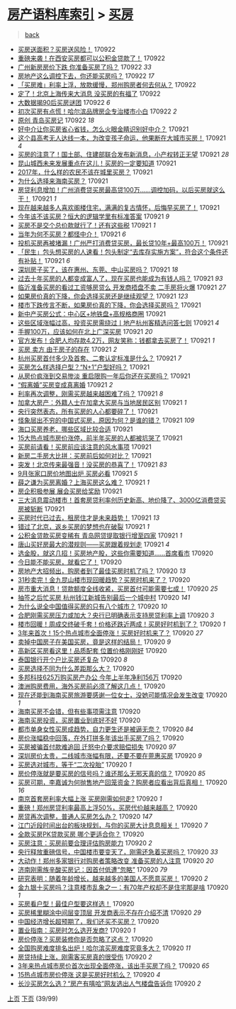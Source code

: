 [房产语料库索引](../../README.md)  > [买房](买房.md)
====
> [back](../README.md)

- [买房送面积？买房送风险！](http://jkwz.applinzi.com/ittc/7016069765330895889.html#%E4%B9%B0%E6%88%BF%E9%80%81%E9%9D%A2%E7%A7%AF%EF%BC%9F%E4%B9%B0%E6%88%BF%E9%80%81%E9%A3%8E%E9%99%A9%EF%BC%81) 170922  
- [重磅来袭！在西安买房都可以公积金贷款了！](http://jkwz.applinzi.com/ittc/7016066857281520657.html#%E9%87%8D%E7%A3%85%E6%9D%A5%E8%A2%AD%EF%BC%81%E5%9C%A8%E8%A5%BF%E5%AE%89%E4%B9%B0%E6%88%BF%E9%83%BD%E5%8F%AF%E4%BB%A5%E5%85%AC%E7%A7%AF%E9%87%91%E8%B4%B7%E6%AC%BE%E4%BA%86%EF%BC%81) 170922  
- [广州新房房价下跌 你准备买房了吗？](http://jkwz.applinzi.com/ittc/7016066428229387280.html#%E5%B9%BF%E5%B7%9E%E6%96%B0%E6%88%BF%E6%88%BF%E4%BB%B7%E4%B8%8B%E8%B7%8C+%E4%BD%A0%E5%87%86%E5%A4%87%E4%B9%B0%E6%88%BF%E4%BA%86%E5%90%97%EF%BC%9F) 170922 *33* 
- [房地产这么调控下去，你还能买房吗？](http://jkwz.applinzi.com/ittc/7016061223005848593.html#%E6%88%BF%E5%9C%B0%E4%BA%A7%E8%BF%99%E4%B9%88%E8%B0%83%E6%8E%A7%E4%B8%8B%E5%8E%BB%EF%BC%8C%E4%BD%A0%E8%BF%98%E8%83%BD%E4%B9%B0%E6%88%BF%E5%90%97%EF%BC%9F) 170922 *17* 
- [「买房难」利率上浮，放款缓慢，郑州购房者何去何从？](http://jkwz.applinzi.com/ittc/7016054019825599505.html#%E3%80%8C%E4%B9%B0%E6%88%BF%E9%9A%BE%E3%80%8D%E5%88%A9%E7%8E%87%E4%B8%8A%E6%B5%AE%EF%BC%8C%E6%94%BE%E6%AC%BE%E7%BC%93%E6%85%A2%EF%BC%8C%E9%83%91%E5%B7%9E%E8%B4%AD%E6%88%BF%E8%80%85%E4%BD%95%E5%8E%BB%E4%BD%95%E4%BB%8E%EF%BC%9F) 170922  
- [定了！北京上海传来大消息 没买房的有福了](http://jkwz.applinzi.com/ittc/7016047589450056721.html#%E5%AE%9A%E4%BA%86%EF%BC%81%E5%8C%97%E4%BA%AC%E4%B8%8A%E6%B5%B7%E4%BC%A0%E6%9D%A5%E5%A4%A7%E6%B6%88%E6%81%AF+%E6%B2%A1%E4%B9%B0%E6%88%BF%E7%9A%84%E6%9C%89%E7%A6%8F%E4%BA%86) 170922  
- [大数据揭90后买房谜团](http://jkwz.applinzi.com/ittc/7015710815876039696.html#%E5%A4%A7%E6%95%B0%E6%8D%AE%E6%8F%AD90%E5%90%8E%E4%B9%B0%E6%88%BF%E8%B0%9C%E5%9B%A2) 170922 *6* 
- [初次买房有点慌！哈尔滨品牌房企专治楼市小白](http://jkwz.applinzi.com/ittc/7016036827616773137.html#%E5%88%9D%E6%AC%A1%E4%B9%B0%E6%88%BF%E6%9C%89%E7%82%B9%E6%85%8C%EF%BC%81%E5%93%88%E5%B0%94%E6%BB%A8%E5%93%81%E7%89%8C%E6%88%BF%E4%BC%81%E4%B8%93%E6%B2%BB%E6%A5%BC%E5%B8%82%E5%B0%8F%E7%99%BD) 170922 *2* 
- [原创 青岛买房记](http://jkwz.applinzi.com/ittc/7015914824175977488.html#%E5%8E%9F%E5%88%9B+%E9%9D%92%E5%B2%9B%E4%B9%B0%E6%88%BF%E8%AE%B0) 170922 *18* 
- [好中介让你买房省心省钱，怎么火眼金睛识别好中介？](http://jkwz.applinzi.com/ittc/7015547498951869457.html#%E5%A5%BD%E4%B8%AD%E4%BB%8B%E8%AE%A9%E4%BD%A0%E4%B9%B0%E6%88%BF%E7%9C%81%E5%BF%83%E7%9C%81%E9%92%B1%EF%BC%8C%E6%80%8E%E4%B9%88%E7%81%AB%E7%9C%BC%E9%87%91%E7%9D%9B%E8%AF%86%E5%88%AB%E5%A5%BD%E4%B8%AD%E4%BB%8B%EF%BC%9F) 170921  
- [这个县高考无人达线一本，为改变孩子命运，他果断在大城市买房！](http://jkwz.applinzi.com/ittc/7015880088573445137.html#%E8%BF%99%E4%B8%AA%E5%8E%BF%E9%AB%98%E8%80%83%E6%97%A0%E4%BA%BA%E8%BE%BE%E7%BA%BF%E4%B8%80%E6%9C%AC%EF%BC%8C%E4%B8%BA%E6%94%B9%E5%8F%98%E5%AD%A9%E5%AD%90%E5%91%BD%E8%BF%90%EF%BC%8C%E4%BB%96%E6%9E%9C%E6%96%AD%E5%9C%A8%E5%A4%A7%E5%9F%8E%E5%B8%82%E4%B9%B0%E6%88%BF%EF%BC%81) 170921 *4* 
- [买房的注意了！国土部、住建部联合发布新消息，小产权转正无望](http://jkwz.applinzi.com/ittc/7015884401588847632.html#%E4%B9%B0%E6%88%BF%E7%9A%84%E6%B3%A8%E6%84%8F%E4%BA%86%EF%BC%81%E5%9B%BD%E5%9C%9F%E9%83%A8%E3%80%81%E4%BD%8F%E5%BB%BA%E9%83%A8%E8%81%94%E5%90%88%E5%8F%91%E5%B8%83%E6%96%B0%E6%B6%88%E6%81%AF%EF%BC%8C%E5%B0%8F%E4%BA%A7%E6%9D%83%E8%BD%AC%E6%AD%A3%E6%97%A0%E6%9C%9B) 170921 *28* 
- [昆山城西未来发展重点在这儿！买房的一定要知道](http://jkwz.applinzi.com/ittc/7015881641640330257.html#%E6%98%86%E5%B1%B1%E5%9F%8E%E8%A5%BF%E6%9C%AA%E6%9D%A5%E5%8F%91%E5%B1%95%E9%87%8D%E7%82%B9%E5%9C%A8%E8%BF%99%E5%84%BF%EF%BC%81%E4%B9%B0%E6%88%BF%E7%9A%84%E4%B8%80%E5%AE%9A%E8%A6%81%E7%9F%A5%E9%81%93) 170921  
- [2017年，什么样的农民不该在城里买房？](http://jkwz.applinzi.com/ittc/7015881348571726865.html#2017%E5%B9%B4%EF%BC%8C%E4%BB%80%E4%B9%88%E6%A0%B7%E7%9A%84%E5%86%9C%E6%B0%91%E4%B8%8D%E8%AF%A5%E5%9C%A8%E5%9F%8E%E9%87%8C%E4%B9%B0%E6%88%BF%EF%BC%9F) 170921  
- [为什么选择来海南买房？](http://jkwz.applinzi.com/ittc/7015868048798647312.html#%E4%B8%BA%E4%BB%80%E4%B9%88%E9%80%89%E6%8B%A9%E6%9D%A5%E6%B5%B7%E5%8D%97%E4%B9%B0%E6%88%BF%EF%BC%9F) 170921  
- [房贷利息增加！广州消费贷买房最高贷100万……调控加码，以后买房就这么干！](http://jkwz.applinzi.com/ittc/7015844863445304337.html#%E6%88%BF%E8%B4%B7%E5%88%A9%E6%81%AF%E5%A2%9E%E5%8A%A0%EF%BC%81%E5%B9%BF%E5%B7%9E%E6%B6%88%E8%B4%B9%E8%B4%B7%E4%B9%B0%E6%88%BF%E6%9C%80%E9%AB%98%E8%B4%B7100%E4%B8%87%E2%80%A6%E2%80%A6%E8%B0%83%E6%8E%A7%E5%8A%A0%E7%A0%81%EF%BC%8C%E4%BB%A5%E5%90%8E%E4%B9%B0%E6%88%BF%E5%B0%B1%E8%BF%99%E4%B9%88%E5%B9%B2%EF%BC%81) 170921 *1* 
- [现在越来越多人喜欢阁楼住宅，满满的复古情怀，后悔早买房了！](http://jkwz.applinzi.com/ittc/7015817372106228753.html#%E7%8E%B0%E5%9C%A8%E8%B6%8A%E6%9D%A5%E8%B6%8A%E5%A4%9A%E4%BA%BA%E5%96%9C%E6%AC%A2%E9%98%81%E6%A5%BC%E4%BD%8F%E5%AE%85%EF%BC%8C%E6%BB%A1%E6%BB%A1%E7%9A%84%E5%A4%8D%E5%8F%A4%E6%83%85%E6%80%80%EF%BC%8C%E5%90%8E%E6%82%94%E6%97%A9%E4%B9%B0%E6%88%BF%E4%BA%86%EF%BC%81) 170921  
- [今年该不该买房？恒大的逻辑学里有标准答案](http://jkwz.applinzi.com/ittc/7015828051500467216.html#%E4%BB%8A%E5%B9%B4%E8%AF%A5%E4%B8%8D%E8%AF%A5%E4%B9%B0%E6%88%BF%EF%BC%9F%E6%81%92%E5%A4%A7%E7%9A%84%E9%80%BB%E8%BE%91%E5%AD%A6%E9%87%8C%E6%9C%89%E6%A0%87%E5%87%86%E7%AD%94%E6%A1%88) 170921 *9* 
- [买房不是交个总价款就行了！还有这些税](http://jkwz.applinzi.com/ittc/7015826001391780881.html#%E4%B9%B0%E6%88%BF%E4%B8%8D%E6%98%AF%E4%BA%A4%E4%B8%AA%E6%80%BB%E4%BB%B7%E6%AC%BE%E5%B0%B1%E8%A1%8C%E4%BA%86%EF%BC%81%E8%BF%98%E6%9C%89%E8%BF%99%E4%BA%9B%E7%A8%8E) 170921 *1* 
- [当年为何不买房？都怪中介！](http://jkwz.applinzi.com/ittc/7015823478543090705.html#%E5%BD%93%E5%B9%B4%E4%B8%BA%E4%BD%95%E4%B8%8D%E4%B9%B0%E6%88%BF%EF%BC%9F%E9%83%BD%E6%80%AA%E4%B8%AD%E4%BB%8B%EF%BC%81) 170921 *6* 
- [投机买房再被堵漏！广州严打消费贷买房，最长贷10年+最高100万！](http://jkwz.applinzi.com/ittc/7015820961537066001.html#%E6%8A%95%E6%9C%BA%E4%B9%B0%E6%88%BF%E5%86%8D%E8%A2%AB%E5%A0%B5%E6%BC%8F%EF%BC%81%E5%B9%BF%E5%B7%9E%E4%B8%A5%E6%89%93%E6%B6%88%E8%B4%B9%E8%B4%B7%E4%B9%B0%E6%88%BF%EF%BC%8C%E6%9C%80%E9%95%BF%E8%B4%B710%E5%B9%B4%2B%E6%9C%80%E9%AB%98100%E4%B8%87%EF%BC%81) 170921  
- [「民生」包头想买房的人速看！包头制定“去库存实施方案”，符合这个条件还有补贴！](http://jkwz.applinzi.com/ittc/7015815922412160016.html#%E3%80%8C%E6%B0%91%E7%94%9F%E3%80%8D%E5%8C%85%E5%A4%B4%E6%83%B3%E4%B9%B0%E6%88%BF%E7%9A%84%E4%BA%BA%E9%80%9F%E7%9C%8B%EF%BC%81%E5%8C%85%E5%A4%B4%E5%88%B6%E5%AE%9A%E2%80%9C%E5%8E%BB%E5%BA%93%E5%AD%98%E5%AE%9E%E6%96%BD%E6%96%B9%E6%A1%88%E2%80%9D%EF%BC%8C%E7%AC%A6%E5%90%88%E8%BF%99%E4%B8%AA%E6%9D%A1%E4%BB%B6%E8%BF%98%E6%9C%89%E8%A1%A5%E8%B4%B4%EF%BC%81) 170921 *6* 
- [深圳房子买了，该在惠州、东莞、中山买房吗？](http://jkwz.applinzi.com/ittc/7015814341608342544.html#%E6%B7%B1%E5%9C%B3%E6%88%BF%E5%AD%90%E4%B9%B0%E4%BA%86%EF%BC%8C%E8%AF%A5%E5%9C%A8%E6%83%A0%E5%B7%9E%E3%80%81%E4%B8%9C%E8%8E%9E%E3%80%81%E4%B8%AD%E5%B1%B1%E4%B9%B0%E6%88%BF%E5%90%97%EF%BC%9F) 170921 *18* 
- [过去十年买房的人都变成富人了，现在买房也能成为有钱人吗？](http://jkwz.applinzi.com/ittc/7015806622700667920.html#%E8%BF%87%E5%8E%BB%E5%8D%81%E5%B9%B4%E4%B9%B0%E6%88%BF%E7%9A%84%E4%BA%BA%E9%83%BD%E5%8F%98%E6%88%90%E5%AF%8C%E4%BA%BA%E4%BA%86%EF%BC%8C%E7%8E%B0%E5%9C%A8%E4%B9%B0%E6%88%BF%E4%B9%9F%E8%83%BD%E6%88%90%E4%B8%BA%E6%9C%89%E9%92%B1%E4%BA%BA%E5%90%97%EF%BC%9F) 170921 *93* 
- [临沂准备买房的看过工资够房贷么 开发商捂盘不卖 二手房将火爆](http://jkwz.applinzi.com/ittc/7015802893486261264.html#%E4%B8%B4%E6%B2%82%E5%87%86%E5%A4%87%E4%B9%B0%E6%88%BF%E7%9A%84%E7%9C%8B%E8%BF%87%E5%B7%A5%E8%B5%84%E5%A4%9F%E6%88%BF%E8%B4%B7%E4%B9%88+%E5%BC%80%E5%8F%91%E5%95%86%E6%8D%82%E7%9B%98%E4%B8%8D%E5%8D%96+%E4%BA%8C%E6%89%8B%E6%88%BF%E5%B0%86%E7%81%AB%E7%88%86) 170921 *27* 
- [如果房价真的下降，你会选择买房还是继续观望？](http://jkwz.applinzi.com/ittc/7015797663986091024.html#%E5%A6%82%E6%9E%9C%E6%88%BF%E4%BB%B7%E7%9C%9F%E7%9A%84%E4%B8%8B%E9%99%8D%EF%BC%8C%E4%BD%A0%E4%BC%9A%E9%80%89%E6%8B%A9%E4%B9%B0%E6%88%BF%E8%BF%98%E6%98%AF%E7%BB%A7%E7%BB%AD%E8%A7%82%E6%9C%9B%EF%BC%9F) 170921 *123* 
- [楼市下跌传言不断，如果房价真的下降，你会选择买房吗？](http://jkwz.applinzi.com/ittc/7015797663700878353.html#%E6%A5%BC%E5%B8%82%E4%B8%8B%E8%B7%8C%E4%BC%A0%E8%A8%80%E4%B8%8D%E6%96%AD%EF%BC%8C%E5%A6%82%E6%9E%9C%E6%88%BF%E4%BB%B7%E7%9C%9F%E7%9A%84%E4%B8%8B%E9%99%8D%EF%BC%8C%E4%BD%A0%E4%BC%9A%E9%80%89%E6%8B%A9%E4%B9%B0%E6%88%BF%E5%90%97%EF%BC%9F) 170921  
- [新中产买房公式：中心区+地铁盘+高规格商圈](http://jkwz.applinzi.com/ittc/7015794133145486352.html#%E6%96%B0%E4%B8%AD%E4%BA%A7%E4%B9%B0%E6%88%BF%E5%85%AC%E5%BC%8F%EF%BC%9A%E4%B8%AD%E5%BF%83%E5%8C%BA%2B%E5%9C%B0%E9%93%81%E7%9B%98%2B%E9%AB%98%E8%A7%84%E6%A0%BC%E5%95%86%E5%9C%88) 170921  
- [这些区域涨幅过高，投资买房需绕过丨地产杭州客精选问答七则](http://jkwz.applinzi.com/ittc/7015792322833548305.html#%E8%BF%99%E4%BA%9B%E5%8C%BA%E5%9F%9F%E6%B6%A8%E5%B9%85%E8%BF%87%E9%AB%98%EF%BC%8C%E6%8A%95%E8%B5%84%E4%B9%B0%E6%88%BF%E9%9C%80%E7%BB%95%E8%BF%87%E4%B8%A8%E5%9C%B0%E4%BA%A7%E6%9D%AD%E5%B7%9E%E5%AE%A2%E7%B2%BE%E9%80%89%E9%97%AE%E7%AD%94%E4%B8%83%E5%88%99) 170921 *4* 
- [手握100万，应该如何在北上广深买房](http://jkwz.applinzi.com/ittc/7015787764291994641.html#%E6%89%8B%E6%8F%A1100%E4%B8%87%EF%BC%8C%E5%BA%94%E8%AF%A5%E5%A6%82%E4%BD%95%E5%9C%A8%E5%8C%97%E4%B8%8A%E5%B9%BF%E6%B7%B1%E4%B9%B0%E6%88%BF) 170921 *20* 
- [官方发布！合肥人均存款4.2万，网友笑称：钱都拿去买房了！](http://jkwz.applinzi.com/ittc/7015778347802690576.html#%E5%AE%98%E6%96%B9%E5%8F%91%E5%B8%83%EF%BC%81%E5%90%88%E8%82%A5%E4%BA%BA%E5%9D%87%E5%AD%98%E6%AC%BE4.2%E4%B8%87%EF%BC%8C%E7%BD%91%E5%8F%8B%E7%AC%91%E7%A7%B0%EF%BC%9A%E9%92%B1%E9%83%BD%E6%8B%BF%E5%8E%BB%E4%B9%B0%E6%88%BF%E4%BA%86%EF%BC%81) 170921 *1* 
- [买房 卖方 由于房子的存在](http://jkwz.applinzi.com/ittc/7015764880613966864.html#%E4%B9%B0%E6%88%BF+%E5%8D%96%E6%96%B9+%E7%94%B1%E4%BA%8E%E6%88%BF%E5%AD%90%E7%9A%84%E5%AD%98%E5%9C%A8) 170921 *2* 
- [杭州买房首付多少及首套、二套认定标准是什么？](http://jkwz.applinzi.com/ittc/7015759191942382609.html#%E6%9D%AD%E5%B7%9E%E4%B9%B0%E6%88%BF%E9%A6%96%E4%BB%98%E5%A4%9A%E5%B0%91%E5%8F%8A%E9%A6%96%E5%A5%97%E3%80%81%E4%BA%8C%E5%A5%97%E8%AE%A4%E5%AE%9A%E6%A0%87%E5%87%86%E6%98%AF%E4%BB%80%E4%B9%88%EF%BC%9F) 170921 *7* 
- [买房怎么样选择户型？“N+1”户型好吗？](http://jkwz.applinzi.com/ittc/7015726333794190353.html#%E4%B9%B0%E6%88%BF%E6%80%8E%E4%B9%88%E6%A0%B7%E9%80%89%E6%8B%A9%E6%88%B7%E5%9E%8B%EF%BC%9F%E2%80%9CN%2B1%E2%80%9D%E6%88%B7%E5%9E%8B%E5%A5%BD%E5%90%97%EF%BC%9F) 170921  
- [从房价疯涨到交易惨淡 重启限购一年后你还在买房吗？](http://jkwz.applinzi.com/ittc/7015725855115052049.html#%E4%BB%8E%E6%88%BF%E4%BB%B7%E7%96%AF%E6%B6%A8%E5%88%B0%E4%BA%A4%E6%98%93%E6%83%A8%E6%B7%A1+%E9%87%8D%E5%90%AF%E9%99%90%E8%B4%AD%E4%B8%80%E5%B9%B4%E5%90%8E%E4%BD%A0%E8%BF%98%E5%9C%A8%E4%B9%B0%E6%88%BF%E5%90%97%EF%BC%9F) 170921  
- [“假离婚”买房变成真离婚](http://jkwz.applinzi.com/ittc/7015722541359039504.html#%E2%80%9C%E5%81%87%E7%A6%BB%E5%A9%9A%E2%80%9D%E4%B9%B0%E6%88%BF%E5%8F%98%E6%88%90%E7%9C%9F%E7%A6%BB%E5%A9%9A) 170921 *2* 
- [利率再次调整，刚需买房越来越困难了吗？](http://jkwz.applinzi.com/ittc/7015721095200769041.html#%E5%88%A9%E7%8E%87%E5%86%8D%E6%AC%A1%E8%B0%83%E6%95%B4%EF%BC%8C%E5%88%9A%E9%9C%80%E4%B9%B0%E6%88%BF%E8%B6%8A%E6%9D%A5%E8%B6%8A%E5%9B%B0%E9%9A%BE%E4%BA%86%E5%90%97%EF%BC%9F) 170921 *8* 
- [加拿大房产：外籍人士在加拿大买房与当地居民区别](http://jkwz.applinzi.com/ittc/7015717159882458128.html#%E5%8A%A0%E6%8B%BF%E5%A4%A7%E6%88%BF%E4%BA%A7%EF%BC%9A%E5%A4%96%E7%B1%8D%E4%BA%BA%E5%A3%AB%E5%9C%A8%E5%8A%A0%E6%8B%BF%E5%A4%A7%E4%B9%B0%E6%88%BF%E4%B8%8E%E5%BD%93%E5%9C%B0%E5%B1%85%E6%B0%91%E5%8C%BA%E5%88%AB) 170921 *1* 
- [央行突然表态，所有买房的人心都要碎了！](http://jkwz.applinzi.com/ittc/7015712294867305488.html#%E5%A4%AE%E8%A1%8C%E7%AA%81%E7%84%B6%E8%A1%A8%E6%80%81%EF%BC%8C%E6%89%80%E6%9C%89%E4%B9%B0%E6%88%BF%E7%9A%84%E4%BA%BA%E5%BF%83%E9%83%BD%E8%A6%81%E7%A2%8E%E4%BA%86%EF%BC%81) 170921  
- [怪象层出不穷的中国式买房，原因为何？是谁的错？](http://jkwz.applinzi.com/ittc/7015709172275086353.html#%E6%80%AA%E8%B1%A1%E5%B1%82%E5%87%BA%E4%B8%8D%E7%A9%B7%E7%9A%84%E4%B8%AD%E5%9B%BD%E5%BC%8F%E4%B9%B0%E6%88%BF%EF%BC%8C%E5%8E%9F%E5%9B%A0%E4%B8%BA%E4%BD%95%EF%BC%9F%E6%98%AF%E8%B0%81%E7%9A%84%E9%94%99%EF%BC%9F) 170921 *109* 
- [海口买房养老，哪些区域比较合适](http://jkwz.applinzi.com/ittc/7015709011255755792.html#%E6%B5%B7%E5%8F%A3%E4%B9%B0%E6%88%BF%E5%85%BB%E8%80%81%EF%BC%8C%E5%93%AA%E4%BA%9B%E5%8C%BA%E5%9F%9F%E6%AF%94%E8%BE%83%E5%90%88%E9%80%82) 170921  
- [15大热点城市房价涨停，前半年买房的人都被坑哭了](http://jkwz.applinzi.com/ittc/7015706893442614289.html#15%E5%A4%A7%E7%83%AD%E7%82%B9%E5%9F%8E%E5%B8%82%E6%88%BF%E4%BB%B7%E6%B6%A8%E5%81%9C%EF%BC%8C%E5%89%8D%E5%8D%8A%E5%B9%B4%E4%B9%B0%E6%88%BF%E7%9A%84%E4%BA%BA%E9%83%BD%E8%A2%AB%E5%9D%91%E5%93%AD%E4%BA%86) 170921  
- [买房前请看！买房前应该注意的风水事项](http://jkwz.applinzi.com/ittc/7015696493741343761.html#%E4%B9%B0%E6%88%BF%E5%89%8D%E8%AF%B7%E7%9C%8B%EF%BC%81%E4%B9%B0%E6%88%BF%E5%89%8D%E5%BA%94%E8%AF%A5%E6%B3%A8%E6%84%8F%E7%9A%84%E9%A3%8E%E6%B0%B4%E4%BA%8B%E9%A1%B9) 170921  
- [新房二手房大比拼：买房前后如何对比？](http://jkwz.applinzi.com/ittc/7015695078750946320.html#%E6%96%B0%E6%88%BF%E4%BA%8C%E6%89%8B%E6%88%BF%E5%A4%A7%E6%AF%94%E6%8B%BC%EF%BC%9A%E4%B9%B0%E6%88%BF%E5%89%8D%E5%90%8E%E5%A6%82%E4%BD%95%E5%AF%B9%E6%AF%94%EF%BC%9F) 170921  
- [突发！北京传来最强音！没买房的恭喜了！](http://jkwz.applinzi.com/ittc/7015690478090191889.html#%E7%AA%81%E5%8F%91%EF%BC%81%E5%8C%97%E4%BA%AC%E4%BC%A0%E6%9D%A5%E6%9C%80%E5%BC%BA%E9%9F%B3%EF%BC%81%E6%B2%A1%E4%B9%B0%E6%88%BF%E7%9A%84%E6%81%AD%E5%96%9C%E4%BA%86%EF%BC%81) 170921 *83* 
- [9月张家口房价地图出炉 买房必看](http://jkwz.applinzi.com/ittc/7015690304995460112.html#9%E6%9C%88%E5%BC%A0%E5%AE%B6%E5%8F%A3%E6%88%BF%E4%BB%B7%E5%9C%B0%E5%9B%BE%E5%87%BA%E7%82%89+%E4%B9%B0%E6%88%BF%E5%BF%85%E7%9C%8B) 170921 *5* 
- [薛之谦为买房离婚？上海买房这么难？](http://jkwz.applinzi.com/ittc/7015688351695520785.html#%E8%96%9B%E4%B9%8B%E8%B0%A6%E4%B8%BA%E4%B9%B0%E6%88%BF%E7%A6%BB%E5%A9%9A%EF%BC%9F%E4%B8%8A%E6%B5%B7%E4%B9%B0%E6%88%BF%E8%BF%99%E4%B9%88%E9%9A%BE%EF%BC%9F) 170921 *1* 
- [房企积极参展 展会买房给奖励](http://jkwz.applinzi.com/ittc/7015684032296387600.html#%E6%88%BF%E4%BC%81%E7%A7%AF%E6%9E%81%E5%8F%82%E5%B1%95+%E5%B1%95%E4%BC%9A%E4%B9%B0%E6%88%BF%E7%BB%99%E5%A5%96%E5%8A%B1) 170921  
- [三大消息震动楼市！首套房贷利率创历史新高、地价降了、3000亿消费贷买房被斩断](http://jkwz.applinzi.com/ittc/7015676422302204945.html#%E4%B8%89%E5%A4%A7%E6%B6%88%E6%81%AF%E9%9C%87%E5%8A%A8%E6%A5%BC%E5%B8%82%EF%BC%81%E9%A6%96%E5%A5%97%E6%88%BF%E8%B4%B7%E5%88%A9%E7%8E%87%E5%88%9B%E5%8E%86%E5%8F%B2%E6%96%B0%E9%AB%98%E3%80%81%E5%9C%B0%E4%BB%B7%E9%99%8D%E4%BA%86%E3%80%813000%E4%BA%BF%E6%B6%88%E8%B4%B9%E8%B4%B7%E4%B9%B0%E6%88%BF%E8%A2%AB%E6%96%A9%E6%96%AD) 170921  
- [买房时代已过去，租房住才是未来趋势！](http://jkwz.applinzi.com/ittc/7015676184673911824.html#%E4%B9%B0%E6%88%BF%E6%97%B6%E4%BB%A3%E5%B7%B2%E8%BF%87%E5%8E%BB%EF%BC%8C%E7%A7%9F%E6%88%BF%E4%BD%8F%E6%89%8D%E6%98%AF%E6%9C%AA%E6%9D%A5%E8%B6%8B%E5%8A%BF%EF%BC%81) 170921 *13* 
- [错过了北京，返乡买房的梦想也在破裂](http://jkwz.applinzi.com/ittc/7015555764780008465.html#%E9%94%99%E8%BF%87%E4%BA%86%E5%8C%97%E4%BA%AC%EF%BC%8C%E8%BF%94%E4%B9%A1%E4%B9%B0%E6%88%BF%E7%9A%84%E6%A2%A6%E6%83%B3%E4%B9%9F%E5%9C%A8%E7%A0%B4%E8%A3%82) 170921 *1* 
- [公积金贷款买房变稀有 青岛网贷提取银行增至四家](http://jkwz.applinzi.com/ittc/7015542790375867409.html#%E5%85%AC%E7%A7%AF%E9%87%91%E8%B4%B7%E6%AC%BE%E4%B9%B0%E6%88%BF%E5%8F%98%E7%A8%80%E6%9C%89+%E9%9D%92%E5%B2%9B%E7%BD%91%E8%B4%B7%E6%8F%90%E5%8F%96%E9%93%B6%E8%A1%8C%E5%A2%9E%E8%87%B3%E5%9B%9B%E5%AE%B6) 170921 *1* 
- [唐山买好房最大的潜规则——买房跟着规划走](http://jkwz.applinzi.com/ittc/7015542791176979472.html#%E5%94%90%E5%B1%B1%E4%B9%B0%E5%A5%BD%E6%88%BF%E6%9C%80%E5%A4%A7%E7%9A%84%E6%BD%9C%E8%A7%84%E5%88%99%E2%80%94%E2%80%94%E4%B9%B0%E6%88%BF%E8%B7%9F%E7%9D%80%E8%A7%84%E5%88%92%E8%B5%B0) 170921 *4* 
- [选金股，就这几招！买房地产股，这些你需要知道……首席看市](http://jkwz.applinzi.com/ittc/7015522443282875408.html#%E9%80%89%E9%87%91%E8%82%A1%EF%BC%8C%E5%B0%B1%E8%BF%99%E5%87%A0%E6%8B%9B%EF%BC%81%E4%B9%B0%E6%88%BF%E5%9C%B0%E4%BA%A7%E8%82%A1%EF%BC%8C%E8%BF%99%E4%BA%9B%E4%BD%A0%E9%9C%80%E8%A6%81%E7%9F%A5%E9%81%93%E2%80%A6%E2%80%A6%E9%A6%96%E5%B8%AD%E7%9C%8B%E5%B8%82) 170920  
- [今日能不能买房，就看它了！](http://jkwz.applinzi.com/ittc/7015497784004969489.html#%E4%BB%8A%E6%97%A5%E8%83%BD%E4%B8%8D%E8%83%BD%E4%B9%B0%E6%88%BF%EF%BC%8C%E5%B0%B1%E7%9C%8B%E5%AE%83%E4%BA%86%EF%BC%81) 170920  
- [房地产大招频出，购房者到了最佳买房时机了吗？](http://jkwz.applinzi.com/ittc/7015497034692559888.html#%E6%88%BF%E5%9C%B0%E4%BA%A7%E5%A4%A7%E6%8B%9B%E9%A2%91%E5%87%BA%EF%BC%8C%E8%B4%AD%E6%88%BF%E8%80%85%E5%88%B0%E4%BA%86%E6%9C%80%E4%BD%B3%E4%B9%B0%E6%88%BF%E6%97%B6%E6%9C%BA%E4%BA%86%E5%90%97%EF%BC%9F) 170920 *13* 
- [31秒卖完！金九昆山楼市现回暖趋势？买房时机来了？](http://jkwz.applinzi.com/ittc/7015487469208994833.html#31%E7%A7%92%E5%8D%96%E5%AE%8C%EF%BC%81%E9%87%91%E4%B9%9D%E6%98%86%E5%B1%B1%E6%A5%BC%E5%B8%82%E7%8E%B0%E5%9B%9E%E6%9A%96%E8%B6%8B%E5%8A%BF%EF%BC%9F%E4%B9%B0%E6%88%BF%E6%97%B6%E6%9C%BA%E6%9D%A5%E4%BA%86%EF%BC%9F) 170920  
- [房市重大消息！贷款额度全线收紧，买房首付可能需要七成！](http://jkwz.applinzi.com/ittc/7015467149785826321.html#%E6%88%BF%E5%B8%82%E9%87%8D%E5%A4%A7%E6%B6%88%E6%81%AF%EF%BC%81%E8%B4%B7%E6%AC%BE%E9%A2%9D%E5%BA%A6%E5%85%A8%E7%BA%BF%E6%94%B6%E7%B4%A7%EF%BC%8C%E4%B9%B0%E6%88%BF%E9%A6%96%E4%BB%98%E5%8F%AF%E8%83%BD%E9%9C%80%E8%A6%81%E4%B8%83%E6%88%90%EF%BC%81) 170920 *25* 
- [抽签之后忙买房 杭州钱江新城告别最后一个城中村](http://jkwz.applinzi.com/ittc/7015458924327863313.html#%E6%8A%BD%E7%AD%BE%E4%B9%8B%E5%90%8E%E5%BF%99%E4%B9%B0%E6%88%BF+%E6%9D%AD%E5%B7%9E%E9%92%B1%E6%B1%9F%E6%96%B0%E5%9F%8E%E5%91%8A%E5%88%AB%E6%9C%80%E5%90%8E%E4%B8%80%E4%B8%AA%E5%9F%8E%E4%B8%AD%E6%9D%91) 170920 *141* 
- [为什么说全中国值得买房的只有八个城市？](http://jkwz.applinzi.com/ittc/7015451492700652560.html#%E4%B8%BA%E4%BB%80%E4%B9%88%E8%AF%B4%E5%85%A8%E4%B8%AD%E5%9B%BD%E5%80%BC%E5%BE%97%E4%B9%B0%E6%88%BF%E7%9A%84%E5%8F%AA%E6%9C%89%E5%85%AB%E4%B8%AA%E5%9F%8E%E5%B8%82%EF%BC%9F) 170920 *10* 
- [合肥刚需买房压力或加大？央行已明确表示支持房贷利率上调](http://jkwz.applinzi.com/ittc/7015444379920237584.html#%E5%90%88%E8%82%A5%E5%88%9A%E9%9C%80%E4%B9%B0%E6%88%BF%E5%8E%8B%E5%8A%9B%E6%88%96%E5%8A%A0%E5%A4%A7%EF%BC%9F%E5%A4%AE%E8%A1%8C%E5%B7%B2%E6%98%8E%E7%A1%AE%E8%A1%A8%E7%A4%BA%E6%94%AF%E6%8C%81%E6%88%BF%E8%B4%B7%E5%88%A9%E7%8E%87%E4%B8%8A%E8%B0%83) 170920 *3* 
- [楼市回暖！周成交终破千套！价格还跌近两成！买房好时机到了？](http://jkwz.applinzi.com/ittc/7015437970633655313.html#%E6%A5%BC%E5%B8%82%E5%9B%9E%E6%9A%96%EF%BC%81%E5%91%A8%E6%88%90%E4%BA%A4%E7%BB%88%E7%A0%B4%E5%8D%83%E5%A5%97%EF%BC%81%E4%BB%B7%E6%A0%BC%E8%BF%98%E8%B7%8C%E8%BF%91%E4%B8%A4%E6%88%90%EF%BC%81%E4%B9%B0%E6%88%BF%E5%A5%BD%E6%97%B6%E6%9C%BA%E5%88%B0%E4%BA%86%EF%BC%9F) 170920 *1* 
- [3年来首次！15个热点城市全面停涨！买房好时机来了？](http://jkwz.applinzi.com/ittc/7015421838749074448.html#3%E5%B9%B4%E6%9D%A5%E9%A6%96%E6%AC%A1%EF%BC%8115%E4%B8%AA%E7%83%AD%E7%82%B9%E5%9F%8E%E5%B8%82%E5%85%A8%E9%9D%A2%E5%81%9C%E6%B6%A8%EF%BC%81%E4%B9%B0%E6%88%BF%E5%A5%BD%E6%97%B6%E6%9C%BA%E6%9D%A5%E4%BA%86%EF%BC%9F) 170920 *27* 
- [卖掉中国房子在美国买房，竟是这样的结局！](http://jkwz.applinzi.com/ittc/7015420491869979665.html#%E5%8D%96%E6%8E%89%E4%B8%AD%E5%9B%BD%E6%88%BF%E5%AD%90%E5%9C%A8%E7%BE%8E%E5%9B%BD%E4%B9%B0%E6%88%BF%EF%BC%8C%E7%AB%9F%E6%98%AF%E8%BF%99%E6%A0%B7%E7%9A%84%E7%BB%93%E5%B1%80%EF%BC%81) 170920 *9* 
- [高新区买房看这里！品质配套 位置价格刚刚好](http://jkwz.applinzi.com/ittc/7015416285771596816.html#%E9%AB%98%E6%96%B0%E5%8C%BA%E4%B9%B0%E6%88%BF%E7%9C%8B%E8%BF%99%E9%87%8C%EF%BC%81%E5%93%81%E8%B4%A8%E9%85%8D%E5%A5%97+%E4%BD%8D%E7%BD%AE%E4%BB%B7%E6%A0%BC%E5%88%9A%E5%88%9A%E5%A5%BD) 170920  
- [泰国银行开个户比买房还复杂](http://jkwz.applinzi.com/ittc/7015413133726974993.html#%E6%B3%B0%E5%9B%BD%E9%93%B6%E8%A1%8C%E5%BC%80%E4%B8%AA%E6%88%B7%E6%AF%94%E4%B9%B0%E6%88%BF%E8%BF%98%E5%A4%8D%E6%9D%82) 170920 *8* 
- [买房选择不同为什么差距那么大？](http://jkwz.applinzi.com/ittc/7015412816545317905.html#%E4%B9%B0%E6%88%BF%E9%80%89%E6%8B%A9%E4%B8%8D%E5%90%8C%E4%B8%BA%E4%BB%80%E4%B9%88%E5%B7%AE%E8%B7%9D%E9%82%A3%E4%B9%88%E5%A4%A7%EF%BC%9F) 170920  
- [多邦科技625万购买房产办公 今年上半年净利156万](http://jkwz.applinzi.com/ittc/7015412459085759505.html#%E5%A4%9A%E9%82%A6%E7%A7%91%E6%8A%80625%E4%B8%87%E8%B4%AD%E4%B9%B0%E6%88%BF%E4%BA%A7%E5%8A%9E%E5%85%AC+%E4%BB%8A%E5%B9%B4%E4%B8%8A%E5%8D%8A%E5%B9%B4%E5%87%80%E5%88%A9156%E4%B8%87) 170920  
- [澳洲购房费用，海外买房前必须了解这几点！](http://jkwz.applinzi.com/ittc/7015408782241432593.html#%E6%BE%B3%E6%B4%B2%E8%B4%AD%E6%88%BF%E8%B4%B9%E7%94%A8%EF%BC%8C%E6%B5%B7%E5%A4%96%E4%B9%B0%E6%88%BF%E5%89%8D%E5%BF%85%E9%A1%BB%E4%BA%86%E8%A7%A3%E8%BF%99%E5%87%A0%E7%82%B9%EF%BC%81) 170920  
- [现在还能到海南买房旅游要感谢一位女士，没她可能情况会发生改变](http://jkwz.applinzi.com/ittc/7015407739835253777.html#%E7%8E%B0%E5%9C%A8%E8%BF%98%E8%83%BD%E5%88%B0%E6%B5%B7%E5%8D%97%E4%B9%B0%E6%88%BF%E6%97%85%E6%B8%B8%E8%A6%81%E6%84%9F%E8%B0%A2%E4%B8%80%E4%BD%8D%E5%A5%B3%E5%A3%AB%EF%BC%8C%E6%B2%A1%E5%A5%B9%E5%8F%AF%E8%83%BD%E6%83%85%E5%86%B5%E4%BC%9A%E5%8F%91%E7%94%9F%E6%94%B9%E5%8F%98) 170920 *1* 
- [海南买房不会错，但有些事项需注意](http://jkwz.applinzi.com/ittc/7015407248430613520.html#%E6%B5%B7%E5%8D%97%E4%B9%B0%E6%88%BF%E4%B8%8D%E4%BC%9A%E9%94%99%EF%BC%8C%E4%BD%86%E6%9C%89%E4%BA%9B%E4%BA%8B%E9%A1%B9%E9%9C%80%E6%B3%A8%E6%84%8F) 170920  
- [海南买房投资，买房置业到底好不好](http://jkwz.applinzi.com/ittc/7015403393269629968.html#%E6%B5%B7%E5%8D%97%E4%B9%B0%E6%88%BF%E6%8A%95%E8%B5%84%EF%BC%8C%E4%B9%B0%E6%88%BF%E7%BD%AE%E4%B8%9A%E5%88%B0%E5%BA%95%E5%A5%BD%E4%B8%8D%E5%A5%BD) 170920  
- [都市单身女性买房成趋势，自力更生还是被逼无奈？](http://jkwz.applinzi.com/ittc/7015401501806298128.html#%E9%83%BD%E5%B8%82%E5%8D%95%E8%BA%AB%E5%A5%B3%E6%80%A7%E4%B9%B0%E6%88%BF%E6%88%90%E8%B6%8B%E5%8A%BF%EF%BC%8C%E8%87%AA%E5%8A%9B%E6%9B%B4%E7%94%9F%E8%BF%98%E6%98%AF%E8%A2%AB%E9%80%BC%E6%97%A0%E5%A5%88%EF%BC%9F) 170920 *84* 
- [房价涨幅稳中回落，在外打拼多年该出手买房了吗？](http://jkwz.applinzi.com/ittc/7015396739878749201.html#%E6%88%BF%E4%BB%B7%E6%B6%A8%E5%B9%85%E7%A8%B3%E4%B8%AD%E5%9B%9E%E8%90%BD%EF%BC%8C%E5%9C%A8%E5%A4%96%E6%89%93%E6%8B%BC%E5%A4%9A%E5%B9%B4%E8%AF%A5%E5%87%BA%E6%89%8B%E4%B9%B0%E6%88%BF%E4%BA%86%E5%90%97%EF%BC%9F) 170920  
- [买房被骗首付款难追回 迁怒中介要求赔偿损失](http://jkwz.applinzi.com/ittc/7015395768037540881.html#%E4%B9%B0%E6%88%BF%E8%A2%AB%E9%AA%97%E9%A6%96%E4%BB%98%E6%AC%BE%E9%9A%BE%E8%BF%BD%E5%9B%9E+%E8%BF%81%E6%80%92%E4%B8%AD%E4%BB%8B%E8%A6%81%E6%B1%82%E8%B5%94%E5%81%BF%E6%8D%9F%E5%A4%B1) 170920 *97* 
- [深圳房价太贵，二线城市涨幅有限，还要不要在莞惠买房](http://jkwz.applinzi.com/ittc/7015393902012662800.html#%E6%B7%B1%E5%9C%B3%E6%88%BF%E4%BB%B7%E5%A4%AA%E8%B4%B5%EF%BC%8C%E4%BA%8C%E7%BA%BF%E5%9F%8E%E5%B8%82%E6%B6%A8%E5%B9%85%E6%9C%89%E9%99%90%EF%BC%8C%E8%BF%98%E8%A6%81%E4%B8%8D%E8%A6%81%E5%9C%A8%E8%8E%9E%E6%83%A0%E4%B9%B0%E6%88%BF) 170920 *9* 
- [买房选对城市，等于“二次投胎”](http://jkwz.applinzi.com/ittc/7015376413044245520.html#%E4%B9%B0%E6%88%BF%E9%80%89%E5%AF%B9%E5%9F%8E%E5%B8%82%EF%BC%8C%E7%AD%89%E4%BA%8E%E2%80%9C%E4%BA%8C%E6%AC%A1%E6%8A%95%E8%83%8E%E2%80%9D) 170920 *1* 
- [房价停涨就是要买房的信号吗？谁还那么无邪天真的信？](http://jkwz.applinzi.com/ittc/7015370868862223376.html#%E6%88%BF%E4%BB%B7%E5%81%9C%E6%B6%A8%E5%B0%B1%E6%98%AF%E8%A6%81%E4%B9%B0%E6%88%BF%E7%9A%84%E4%BF%A1%E5%8F%B7%E5%90%97%EF%BC%9F%E8%B0%81%E8%BF%98%E9%82%A3%E4%B9%88%E6%97%A0%E9%82%AA%E5%A4%A9%E7%9C%9F%E7%9A%84%E4%BF%A1%EF%BC%9F) 170920 *85* 
- [买房可期，李嘉诚为何抛售地产回笼资金？购房者应看出背后真相！](http://jkwz.applinzi.com/ittc/7015360781103924241.html#%E4%B9%B0%E6%88%BF%E5%8F%AF%E6%9C%9F%EF%BC%8C%E6%9D%8E%E5%98%89%E8%AF%9A%E4%B8%BA%E4%BD%95%E6%8A%9B%E5%94%AE%E5%9C%B0%E4%BA%A7%E5%9B%9E%E7%AC%BC%E8%B5%84%E9%87%91%EF%BC%9F%E8%B4%AD%E6%88%BF%E8%80%85%E5%BA%94%E7%9C%8B%E5%87%BA%E8%83%8C%E5%90%8E%E7%9C%9F%E7%9B%B8%EF%BC%81) 170920 *16* 
- [南京首套房利率大幅上涨 买房刚需如何走?](http://jkwz.applinzi.com/ittc/7015357556971799568.html#%E5%8D%97%E4%BA%AC%E9%A6%96%E5%A5%97%E6%88%BF%E5%88%A9%E7%8E%87%E5%A4%A7%E5%B9%85%E4%B8%8A%E6%B6%A8+%E4%B9%B0%E6%88%BF%E5%88%9A%E9%9C%80%E5%A6%82%E4%BD%95%E8%B5%B0%3F) 170920 *1* 
- [重磅！郑州房贷利率最高上浮50%，买房代价越来越高？](http://jkwz.applinzi.com/ittc/7015356392180024337.html#%E9%87%8D%E7%A3%85%EF%BC%81%E9%83%91%E5%B7%9E%E6%88%BF%E8%B4%B7%E5%88%A9%E7%8E%87%E6%9C%80%E9%AB%98%E4%B8%8A%E6%B5%AE50%25%EF%BC%8C%E4%B9%B0%E6%88%BF%E4%BB%A3%E4%BB%B7%E8%B6%8A%E6%9D%A5%E8%B6%8A%E9%AB%98%EF%BC%9F) 170920  
- [房贷再次调整，普通人买房怎么办？](http://jkwz.applinzi.com/ittc/7015355166033970193.html#%E6%88%BF%E8%B4%B7%E5%86%8D%E6%AC%A1%E8%B0%83%E6%95%B4%EF%BC%8C%E6%99%AE%E9%80%9A%E4%BA%BA%E4%B9%B0%E6%88%BF%E6%80%8E%E4%B9%88%E5%8A%9E%EF%BC%9F) 170920 *147* 
- [江门近段时间出台的板块规划，与你的买房大计息息相关！](http://jkwz.applinzi.com/ittc/7015343882819339280.html#%E6%B1%9F%E9%97%A8%E8%BF%91%E6%AE%B5%E6%97%B6%E9%97%B4%E5%87%BA%E5%8F%B0%E7%9A%84%E6%9D%BF%E5%9D%97%E8%A7%84%E5%88%92%EF%BC%8C%E4%B8%8E%E4%BD%A0%E7%9A%84%E4%B9%B0%E6%88%BF%E5%A4%A7%E8%AE%A1%E6%81%AF%E6%81%AF%E7%9B%B8%E5%85%B3%EF%BC%81) 170920 *7* 
- [全款买房PK贷款买房 哪个更适合你？](http://jkwz.applinzi.com/ittc/7015342761312781328.html#%E5%85%A8%E6%AC%BE%E4%B9%B0%E6%88%BFPK%E8%B4%B7%E6%AC%BE%E4%B9%B0%E6%88%BF+%E5%93%AA%E4%B8%AA%E6%9B%B4%E9%80%82%E5%90%88%E4%BD%A0%EF%BC%9F) 170920  
- [买房注意：买房前要合理评估购房能力](http://jkwz.applinzi.com/ittc/7015341365607793681.html#%E4%B9%B0%E6%88%BF%E6%B3%A8%E6%84%8F%EF%BC%9A%E4%B9%B0%E6%88%BF%E5%89%8D%E8%A6%81%E5%90%88%E7%90%86%E8%AF%84%E4%BC%B0%E8%B4%AD%E6%88%BF%E8%83%BD%E5%8A%9B) 170920 *2* 
- [央行释放重磅信号，中国楼市要变天了，刚需还急着买房吗？](http://jkwz.applinzi.com/ittc/7015341472868729872.html#%E5%A4%AE%E8%A1%8C%E9%87%8A%E6%94%BE%E9%87%8D%E7%A3%85%E4%BF%A1%E5%8F%B7%EF%BC%8C%E4%B8%AD%E5%9B%BD%E6%A5%BC%E5%B8%82%E8%A6%81%E5%8F%98%E5%A4%A9%E4%BA%86%EF%BC%8C%E5%88%9A%E9%9C%80%E8%BF%98%E6%80%A5%E7%9D%80%E4%B9%B0%E6%88%BF%E5%90%97%EF%BC%9F) 170920 *33* 
- [大动作！郑州多家银行对购房者策略改变 准备买房的人注意](http://jkwz.applinzi.com/ittc/7015332704135152656.html#%E5%A4%A7%E5%8A%A8%E4%BD%9C%EF%BC%81%E9%83%91%E5%B7%9E%E5%A4%9A%E5%AE%B6%E9%93%B6%E8%A1%8C%E5%AF%B9%E8%B4%AD%E6%88%BF%E8%80%85%E7%AD%96%E7%95%A5%E6%94%B9%E5%8F%98+%E5%87%86%E5%A4%87%E4%B9%B0%E6%88%BF%E7%9A%84%E4%BA%BA%E6%B3%A8%E6%84%8F) 170920 *20* 
- [济南刚需族辛酸买房记：因首付低遭“忽略”](http://jkwz.applinzi.com/ittc/7015324426793649168.html#%E6%B5%8E%E5%8D%97%E5%88%9A%E9%9C%80%E6%97%8F%E8%BE%9B%E9%85%B8%E4%B9%B0%E6%88%BF%E8%AE%B0%EF%BC%9A%E5%9B%A0%E9%A6%96%E4%BB%98%E4%BD%8E%E9%81%AD%E2%80%9C%E5%BF%BD%E7%95%A5%E2%80%9D) 170920 *79* 
- [研究表明：随着年龄增长，越来越多的美国人不愿意买房！](http://jkwz.applinzi.com/ittc/7015329593052103697.html#%E7%A0%94%E7%A9%B6%E8%A1%A8%E6%98%8E%EF%BC%9A%E9%9A%8F%E7%9D%80%E5%B9%B4%E9%BE%84%E5%A2%9E%E9%95%BF%EF%BC%8C%E8%B6%8A%E6%9D%A5%E8%B6%8A%E5%A4%9A%E7%9A%84%E7%BE%8E%E5%9B%BD%E4%BA%BA%E4%B8%8D%E6%84%BF%E6%84%8F%E4%B9%B0%E6%88%BF%EF%BC%81) 170920 *2* 
- [金九银十买房吗？注意楼市乱象之一：有70年产权却不是住宅那是啥](http://jkwz.applinzi.com/ittc/7015324226393998353.html#%E9%87%91%E4%B9%9D%E9%93%B6%E5%8D%81%E4%B9%B0%E6%88%BF%E5%90%97%EF%BC%9F%E6%B3%A8%E6%84%8F%E6%A5%BC%E5%B8%82%E4%B9%B1%E8%B1%A1%E4%B9%8B%E4%B8%80%EF%BC%9A%E6%9C%8970%E5%B9%B4%E4%BA%A7%E6%9D%83%E5%8D%B4%E4%B8%8D%E6%98%AF%E4%BD%8F%E5%AE%85%E9%82%A3%E6%98%AF%E5%95%A5) 170920 *1* 
- [买房看户型！最佳户型要这样选！](http://jkwz.applinzi.com/ittc/7015323954372412433.html#%E4%B9%B0%E6%88%BF%E7%9C%8B%E6%88%B7%E5%9E%8B%EF%BC%81%E6%9C%80%E4%BD%B3%E6%88%B7%E5%9E%8B%E8%A6%81%E8%BF%99%E6%A0%B7%E9%80%89%EF%BC%81) 170920  
- [买房稀里糊涂中间层变顶层 开发商表示不存在介绍不清](http://jkwz.applinzi.com/ittc/7015323146541073425.html#%E4%B9%B0%E6%88%BF%E7%A8%80%E9%87%8C%E7%B3%8A%E6%B6%82%E4%B8%AD%E9%97%B4%E5%B1%82%E5%8F%98%E9%A1%B6%E5%B1%82+%E5%BC%80%E5%8F%91%E5%95%86%E8%A1%A8%E7%A4%BA%E4%B8%8D%E5%AD%98%E5%9C%A8%E4%BB%8B%E7%BB%8D%E4%B8%8D%E6%B8%85) 170920 *29* 
- [中国经济增长超预期了，我们还买不买房？](http://jkwz.applinzi.com/ittc/7015321798282052624.html#%E4%B8%AD%E5%9B%BD%E7%BB%8F%E6%B5%8E%E5%A2%9E%E9%95%BF%E8%B6%85%E9%A2%84%E6%9C%9F%E4%BA%86%EF%BC%8C%E6%88%91%E4%BB%AC%E8%BF%98%E4%B9%B0%E4%B8%8D%E4%B9%B0%E6%88%BF%EF%BC%9F) 170920  
- [置业指南：买房时怎么选开发商?](http://jkwz.applinzi.com/ittc/7015305799096861713.html#%E7%BD%AE%E4%B8%9A%E6%8C%87%E5%8D%97%EF%BC%9A%E4%B9%B0%E6%88%BF%E6%97%B6%E6%80%8E%E4%B9%88%E9%80%89%E5%BC%80%E5%8F%91%E5%95%86%3F) 170920 *1* 
- [房价停涨？买房装修你是否忽略了这点？](http://jkwz.applinzi.com/ittc/7015301529538659345.html#%E6%88%BF%E4%BB%B7%E5%81%9C%E6%B6%A8%EF%BC%9F%E4%B9%B0%E6%88%BF%E8%A3%85%E4%BF%AE%E4%BD%A0%E6%98%AF%E5%90%A6%E5%BF%BD%E7%95%A5%E4%BA%86%E8%BF%99%E7%82%B9%EF%BC%9F) 170920  
- [全国购房难度排名出炉！哈尔滨买房难度究竟多大？](http://jkwz.applinzi.com/ittc/7015287008187122705.html#%E5%85%A8%E5%9B%BD%E8%B4%AD%E6%88%BF%E9%9A%BE%E5%BA%A6%E6%8E%92%E5%90%8D%E5%87%BA%E7%82%89%EF%BC%81%E5%93%88%E5%B0%94%E6%BB%A8%E4%B9%B0%E6%88%BF%E9%9A%BE%E5%BA%A6%E7%A9%B6%E7%AB%9F%E5%A4%9A%E5%A4%A7%EF%BC%9F) 170920 *11* 
- [房贷持续上涨，刚需客买房真的很受伤](http://jkwz.applinzi.com/ittc/7015079674877838352.html#%E6%88%BF%E8%B4%B7%E6%8C%81%E7%BB%AD%E4%B8%8A%E6%B6%A8%EF%BC%8C%E5%88%9A%E9%9C%80%E5%AE%A2%E4%B9%B0%E6%88%BF%E7%9C%9F%E7%9A%84%E5%BE%88%E5%8F%97%E4%BC%A4) 170920 *2* 
- [3年来热点城市房价首次出现全面停涨，该出手买房了吗？](http://jkwz.applinzi.com/ittc/7015204997997003793.html#3%E5%B9%B4%E6%9D%A5%E7%83%AD%E7%82%B9%E5%9F%8E%E5%B8%82%E6%88%BF%E4%BB%B7%E9%A6%96%E6%AC%A1%E5%87%BA%E7%8E%B0%E5%85%A8%E9%9D%A2%E5%81%9C%E6%B6%A8%EF%BC%8C%E8%AF%A5%E5%87%BA%E6%89%8B%E4%B9%B0%E6%88%BF%E4%BA%86%E5%90%97%EF%BC%9F) 170920 *65* 
- [15热点城市房价停涨 这是买房好时机么？](http://jkwz.applinzi.com/ittc/7015171013833393168.html#15%E7%83%AD%E7%82%B9%E5%9F%8E%E5%B8%82%E6%88%BF%E4%BB%B7%E5%81%9C%E6%B6%A8+%E8%BF%99%E6%98%AF%E4%B9%B0%E6%88%BF%E5%A5%BD%E6%97%B6%E6%9C%BA%E4%B9%88%EF%BC%9F) 170920 *4* 
- [长沙买房怎么选？“房产有嘻哈”网友选出人气楼盘告诉你](http://jkwz.applinzi.com/ittc/7015170963040371728.html#%E9%95%BF%E6%B2%99%E4%B9%B0%E6%88%BF%E6%80%8E%E4%B9%88%E9%80%89%EF%BC%9F%E2%80%9C%E6%88%BF%E4%BA%A7%E6%9C%89%E5%98%BB%E5%93%88%E2%80%9D%E7%BD%91%E5%8F%8B%E9%80%89%E5%87%BA%E4%BA%BA%E6%B0%94%E6%A5%BC%E7%9B%98%E5%91%8A%E8%AF%89%E4%BD%A0) 170920 *2* 


 [上页](买房40.md) [下页](买房38.md)          (39/99)